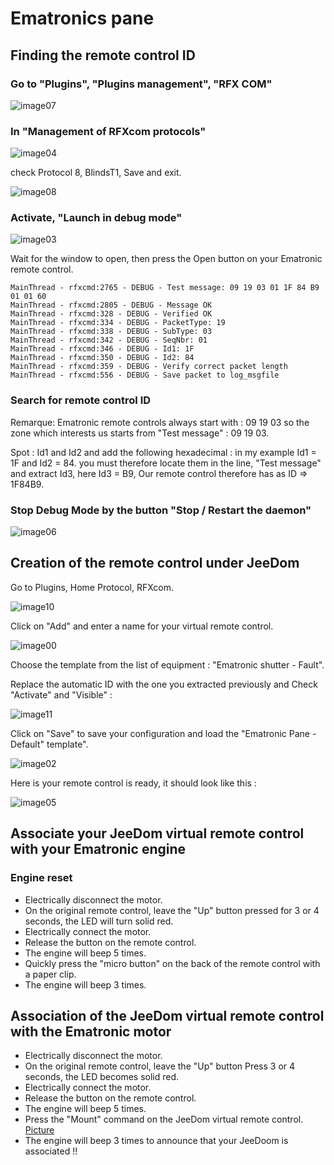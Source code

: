 # Ematronics pane

## Finding the remote control ID

### Go to "Plugins", "Plugins management", "RFX COM"

![image07](images/volet.ematronic/image07.png)

### In "Management of RFXcom protocols"

![image04](images/volet.ematronic/image04.png)

check Protocol 8, BlindsT1, Save and exit.

![image08](images/volet.ematronic/image08.png)

### Activate, "Launch in debug mode"

![image03](images/volet.ematronic/image03.png)

Wait for the window to open, then press the Open button on your Ematronic remote control.

````
MainThread - rfxcmd:2765 - DEBUG - Test message: 09 19 03 01 1F 84 B9 01 01 60
MainThread - rfxcmd:2805 - DEBUG - Message OK
MainThread - rfxcmd:328 - DEBUG - Verified OK
MainThread - rfxcmd:334 - DEBUG - PacketType: 19
MainThread - rfxcmd:338 - DEBUG - SubType: 03
MainThread - rfxcmd:342 - DEBUG - SeqNbr: 01
MainThread - rfxcmd:346 - DEBUG - Id1: 1F
MainThread - rfxcmd:350 - DEBUG - Id2: 84
MainThread - rfxcmd:359 - DEBUG - Verify correct packet length
MainThread - rfxcmd:556 - DEBUG - Save packet to log_msgfile
````

### Search for remote control ID

Remarque: Ematronic remote controls always start with : 09 19 03 so the zone which interests us starts from "Test message" : 09 19 03.

Spot : Id1 and Id2 and add the following hexadecimal : in my example Id1 = 1F and Id2 = 84. you must therefore locate them in the line, "Test message" and extract Id3, here Id3 = B9, Our remote control therefore has as ID ⇒ 1F84B9.

### Stop Debug Mode by the button "Stop / Restart the daemon"

![image06](images/volet.ematronic/image06.png)

## Creation of the remote control under JeeDom

Go to Plugins, Home Protocol, RFXcom.

![image10](images/volet.ematronic/image10.png)

Click on "Add" and enter a name for your virtual remote control.

![image00](images/volet.ematronic/image00.png)

Choose the template from the list of equipment : "Ematronic shutter - Fault".

Replace the automatic ID with the one you extracted previously and Check "Activate" and "Visible" :

![image11](images/volet.ematronic/image11.png)

Click on "Save" to save your configuration and load the "Ematronic Pane - Default" template".

![image02](images/volet.ematronic/image02.png)

Here is your remote control is ready, it should look like this :

![image05](images/volet.ematronic/image05.png)

## Associate your JeeDom virtual remote control with your Ematronic engine

### Engine reset

-   Electrically disconnect the motor.
-   On the original remote control, leave the "Up" button pressed for 3 or 4 seconds, the LED will turn solid red.
-   Electrically connect the motor.
-   Release the button on the remote control.
-   The engine will beep 5 times.
-   Quickly press the "micro button" on the back of the remote control with a paper clip.
-   The engine will beep 3 times.

## Association of the JeeDom virtual remote control with the Ematronic motor

-   Electrically disconnect the motor.
-   On the original remote control, leave the "Up" button Press 3 or 4 seconds, the LED becomes solid red.
-   Electrically connect the motor.
-   Release the button on the remote control.
-   The engine will beep 5 times.
-   Press the "Mount" command on the JeeDom virtual remote control.
[Picture](images/volet.ematronic/image09.png)
-   The engine will beep 3 times to announce that your JeeDoom is associated !!
